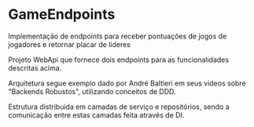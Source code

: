 # GameEndpoints
Implementação de endpoints para receber pontuações de jogos de jogadores e retornar placar de lideres

Projeto WebApi que fornece dois endpoints para as funcionalidades descritas acima.

Arquitetura segue exemplo dado por André Baltieri em seus videos sobre "Backends Robustos", utilizando conceitos de DDD.

Estrutura distribuida em camadas de serviço e repositórios, sendo a comunicação entre estas camadas feita através de DI.
